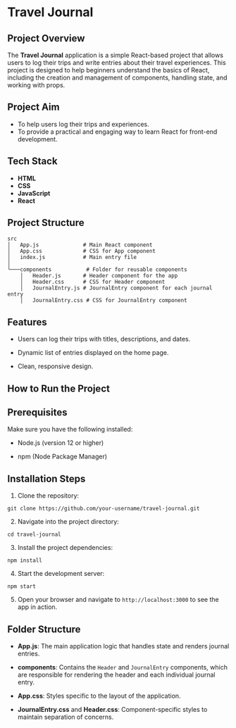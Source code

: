 # Travel Journal

## Project Overview

The **Travel Journal** application is a simple React-based project that allows users to log their trips and write entries about their travel experiences. This project is designed to help beginners understand the basics of React, including the creation and management of components, handling state, and working with props.

## Project Aim

- To help users log their trips and experiences.
- To provide a practical and engaging way to learn React for front-end development.

## Tech Stack

- **HTML**
- **CSS**
- **JavaScript**
- **React**

## Project Structure

```
src
│   App.js              # Main React component
│   App.css             # CSS for App component
│   index.js            # Main entry file
│
└───components           # Folder for reusable components
    │   Header.js       # Header component for the app
    │   Header.css      # CSS for Header component
    │   JournalEntry.js # JournalEntry component for each journal entry
    │   JournalEntry.css # CSS for JournalEntry component
```
## Features

- Users can log their trips with titles, descriptions, and dates.

- Dynamic list of entries displayed on the home page.

- Clean, responsive design.

## How to Run the Project

## Prerequisites

Make sure you have the following installed:

- Node.js (version 12 or higher)

- npm (Node Package Manager)

## Installation Steps

1. Clone the repository:

```
git clone https://github.com/your-username/travel-journal.git
```

2. Navigate into the project directory:

```
cd travel-journal
```

3. Install the project dependencies:

```
npm install
```

4. Start the development server:

```
npm start
```

5. Open your browser and navigate to ```http://localhost:3000``` to see the app in action.

## Folder Structure

- **App.js**: The main application logic that handles state and renders journal entries.

- **components**: Contains the ```Header``` and ```JournalEntry``` components, which are responsible for rendering the header and each individual journal entry.

- **App.css**: Styles specific to the layout of the application.

- **JournalEntry.css** and **Header.css**: Component-specific styles to maintain separation of concerns.

